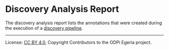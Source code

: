 <!-- SPDX-License-Identifier: CC-BY-4.0 -->
<!-- Copyright Contributors to the ODPi Egeria project. -->

# Discovery Analysis Report

The discovery analysis report lists the annotations that were created during the execution of
a [discovery pipeline](discovery-pipeline.md).




----
License: [CC BY 4.0](https://creativecommons.org/licenses/by/4.0/),
Copyright Contributors to the ODPi Egeria project.